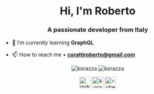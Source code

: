 <h1 align="center">Hi, I'm Roberto</h1>
<h3 align="center">A passionate developer from Italy</h3>

- 🌱 I’m currently learning **GraphQL**

- 📫 How to reach me • **corattiroberto@gmail.com**

<p align="center">
<img src="https://github-readme-stats.vercel.app/api?username=korazza&show_icons=true&theme=react" alt="korazza" />
<img src="https://github-readme-stats.vercel.app/api/top-langs/?username=korazza&layout=default&hide=html&theme=react" alt="korazza" />
</p>

<p align="center">
<a href="https://twitter.com/mrkorazza" target="blank"><img align="center" src="https://cdn.jsdelivr.net/npm/simple-icons@3.0.1/icons/twitter.svg" alt="mrkorazza" height="30" width="30" /></a>
<a href="https://stackoverflow.com/users/korazza" target="blank"><img align="center" src="https://cdn.jsdelivr.net/npm/simple-icons@3.0.1/icons/stackoverflow.svg" alt="korazza" height="30" width="30" /></a>
<a href="https://instagram.com/roberto.coratti" target="blank"><img align="center" src="https://cdn.jsdelivr.net/npm/simple-icons@3.0.1/icons/instagram.svg" alt="roberto.coratti" height="30" width="30" /></a>
</p>

